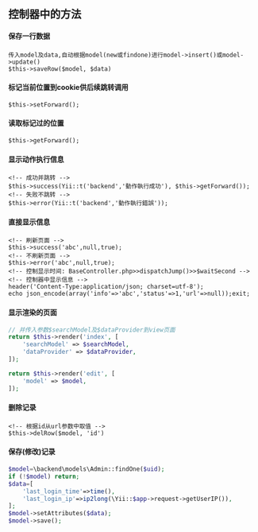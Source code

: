 ## 控制器中的方法

#### 保存一行数据
	传入model及data,自动根据model(new或findone)进行model->insert()或model->update()
	$this->saveRow($model, $data)

#### 标记当前位置到cookie供后续跳转调用
	$this->setForward();

#### 读取标记过的位置
	$this->getForward();


#### 显示动作执行信息
	<!-- 成功并跳转 -->
	$this->success(Yii::t('backend','動作執行成功'), $this->getForward());
	<!-- 失败不跳转 -->
	$this->error(Yii::t('backend','動作執行錯誤'));

#### 直接显示信息
	<!-- 刷新页面 -->
	$this->success('abc',null,true);
	<!-- 不刷新页面 -->
	$this->error('abc',null,true);
	<!-- 控制显示时间: BaseController.php>>dispatchJump()>>$waitSecond -->
	<!-- 控制器中显示信息 -->
	header('Content-Type:application/json; charset=utf-8');
 	echo json_encode(array('info'=>'abc','status'=>1,'url'=>null));exit;

#### 显示渲染的页面
~~~php
// 并传入参数$searchModel及$dataProvider到view页面
return $this->render('index', [
    'searchModel' => $searchModel,
    'dataProvider' => $dataProvider,
]);

return $this->render('edit', [
    'model' => $model,
]);
~~~

#### 删除记录
	<!-- 根据id从url参数中取值 -->
	$this->delRow($model, 'id')


#### 保存(修改)记录
~~~php
$model=\backend\models\Admin::findOne($uid);
if (!$model) return;
$data=[
    'last_login_time'=>time(),
    'last_login_ip'=>ip2long(\Yii::$app->request->getUserIP()),
];
$model->setAttributes($data);
$model->save();
~~~